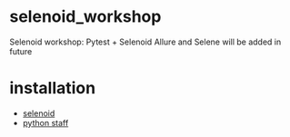 # selenoid_workshop
Selenoid workshop: Pytest + Selenoid 
Allure and Selene will be added in future


# installation
- [selenoid](https://aerokube.com/cm/latest/#_quick_start_guide) 
- [python staff](https://medium.com/@briantorresgil/definitive-guide-to-python-on-mac-osx-65acd8d969d0)
